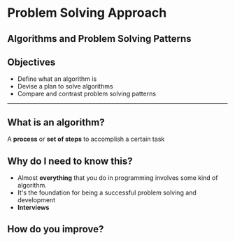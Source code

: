 # Problem Solving Approach 

## Algorithms and Problem Solving Patterns

## Objectives
- Define what an algorithm is 
- Devise a plan to solve algorithms
- Compare and contrast problem solving patterns

<hr>

## What is an algorithm?
A **process** or **set of steps** to accomplish a certain task

## Why do I need to know this?
- Almost **everything** that you do in programming involves some kind of algorithm.
- It's the foundation for being a successful problem solving and development
- **Interviews**

## How do you improve?
